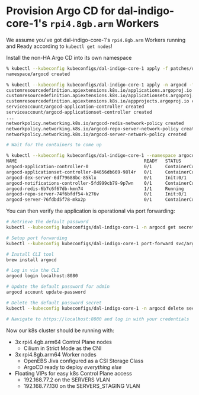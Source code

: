 # Provision Argo CD for dal-indigo-core-1's `rpi4.8gb.arm` Workers

We assume you've got dal-indigo-core-1's `rpi4.8gb.arm` Workers running and Ready according to `kubectl get nodes`!

Install the non-HA Argo CD into its own namespace
```bash
% kubectl --kubeconfig kubeconfigs/dal-indigo-core-1 apply -f patches/dal-indigo-core-1-worker-argocd-namespace.yaml
namespace/argocd created

% kubectl --kubeconfig kubeconfigs/dal-indigo-core-1 apply -n argocd -f https://raw.githubusercontent.com/argoproj/argo-cd/stable/manifests/install.yaml
customresourcedefinition.apiextensions.k8s.io/applications.argoproj.io created
customresourcedefinition.apiextensions.k8s.io/applicationsets.argoproj.io created
customresourcedefinition.apiextensions.k8s.io/appprojects.argoproj.io created
serviceaccount/argocd-application-controller created
serviceaccount/argocd-applicationset-controller created
...
networkpolicy.networking.k8s.io/argocd-redis-network-policy created
networkpolicy.networking.k8s.io/argocd-repo-server-network-policy created
networkpolicy.networking.k8s.io/argocd-server-network-policy created

# Wait for the containers to come up

% kubectl --kubeconfig kubeconfigs/dal-indigo-core-1 --namespace argocd get pods
NAME                                                READY   STATUS              RESTARTS   AGE
argocd-application-controller-0                     0/1     ContainerCreating   0          81s
argocd-applicationset-controller-84656db669-98l4r   0/1     ContainerCreating   0          82s
argocd-dex-server-6df79688bc-85klx                  0/1     Init:0/1            0          82s
argocd-notifications-controller-5fd999cb79-9p7wn    0/1     ContainerCreating   0          82s
argocd-redis-6b7c6f67db-kmn74                       1/1     Running             0          82s
argocd-repo-server-74f6bfdf54-k276v                 0/1     Init:0/1            0          82s
argocd-server-76fdbd5f78-mkx2p                      0/1     ContainerCreating   0          82s
```

You can then verify the application is operational via port forwarding:
```bash
# Retrieve the default password
kubectl --kubeconfig kubeconfigs/dal-indigo-core-1 -n argocd get secret argocd-initial-admin-secret -o jsonpath='{.data.password}' | base64 -d

# Setup port forwarding
kubectl --kubeconfig kubeconfigs/dal-indigo-core-1 port-forward svc/argocd-server -n argocd 8080:443

# Install CLI tool
brew install argocd

# Log in via the CLI
argocd login localhost:8080

# Update the default password for admin
argocd account update-password

# Delete the default password secret
kubectl --kubeconfig kubeconfigs/dal-indigo-core-1 -n argocd delete secret argocd-initial-admin-secret

# Navigate to https://localhost:8080 and log in with your credentials
```

Now our k8s cluster should be running with:
* 3x rpi4.4gb.arm64 Control Plane nodes
  * Cilium in Strict Mode as the CNI
* 3x rpi4.8gb.arm64 Worker nodes
  * OpenEBS Jiva configured as a CSI Storage Class
  * ArgoCD ready to deploy _everything else_
* Floating VIPs for easy k8s Control Plane access
  * 192.168.77.2 on the SERVERS VLAN
  * 192.168.77.130 on the SERVERS_STAGING VLAN

